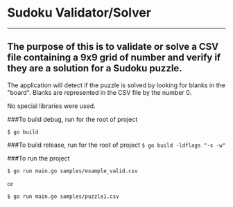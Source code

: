 # Sudoku Validator/Solver
___
## The purpose of this is to validate or solve a CSV file containing a 9x9 grid of number and verify if they are a solution for a Sudoku puzzle.

The application will detect if the puzzle is solved by looking for blanks in the "board". Blanks are represented in the CSV file by the number 0.

No special libraries were used.

###To build debug, run for the root of project

`$ go build`

###To build release, run for the root of project
`$ go build -ldflags "-s -w"`

###To run the project

`$ go run main.go samples/example_valid.csv`

or

`$ go run main.go samples/puzzle1.csv`